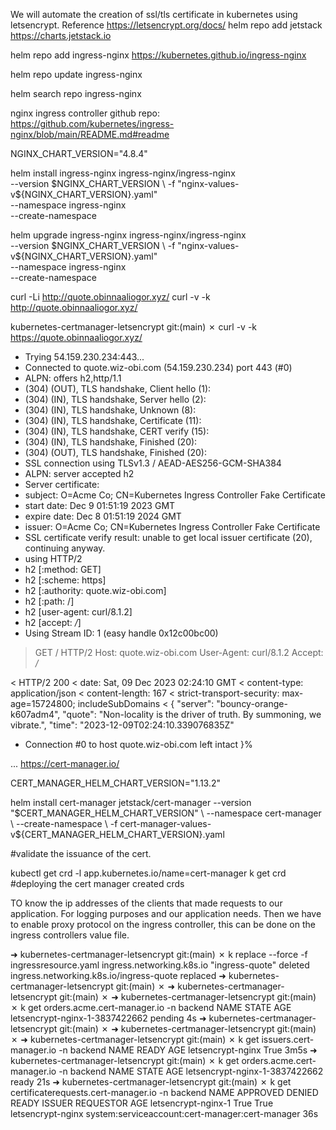 We will automate the creation of ssl/tls certificate in kubernetes using letsencrypt.
Reference <https://letsencrypt.org/docs/>
helm repo add jetstack <https://charts.jetstack.io>

helm repo add ingress-nginx <https://kubernetes.github.io/ingress-nginx>

helm repo update ingress-nginx

helm search repo ingress-nginx

nginx ingress controller github repo:
<https://github.com/kubernetes/ingress-nginx/blob/main/README.md#readme>

NGINX_CHART_VERSION="4.8.4"

helm install ingress-nginx ingress-nginx/ingress-nginx \
    --version $NGINX_CHART_VERSION \
    -f "nginx-values-v${NGINX_CHART_VERSION}.yaml" \
    --namespace ingress-nginx \
    --create-namespace

 helm upgrade ingress-nginx ingress-nginx/ingress-nginx \
     --version $NGINX_CHART_VERSION \
     -f "nginx-values-v${NGINX_CHART_VERSION}.yaml" \
     --namespace ingress-nginx \
     --create-namespace

curl -Li <http://quote.obinnaaliogor.xyz/>
curl -v -k <http://quote.obinnaaliogor.xyz/>

 kubernetes-certmanager-letsencrypt git:(main) ✗ curl -v -k <https://quote.obinnaaliogor.xyz/>

* Trying 54.159.230.234:443...
* Connected to quote.wiz-obi.com (54.159.230.234) port 443 (#0)
* ALPN: offers h2,http/1.1
* (304) (OUT), TLS handshake, Client hello (1):
* (304) (IN), TLS handshake, Server hello (2):
* (304) (IN), TLS handshake, Unknown (8):
* (304) (IN), TLS handshake, Certificate (11):
* (304) (IN), TLS handshake, CERT verify (15):
* (304) (IN), TLS handshake, Finished (20):
* (304) (OUT), TLS handshake, Finished (20):
* SSL connection using TLSv1.3 / AEAD-AES256-GCM-SHA384
* ALPN: server accepted h2
* Server certificate:
* subject: O=Acme Co; CN=Kubernetes Ingress Controller Fake Certificate
* start date: Dec  9 01:51:19 2023 GMT
* expire date: Dec  8 01:51:19 2024 GMT
* issuer: O=Acme Co; CN=Kubernetes Ingress Controller Fake Certificate
* SSL certificate verify result: unable to get local issuer certificate (20), continuing anyway.
* using HTTP/2
* h2 [:method: GET]
* h2 [:scheme: https]
* h2 [:authority: quote.wiz-obi.com]
* h2 [:path: /]
* h2 [user-agent: curl/8.1.2]
* h2 [accept: */*]
* Using Stream ID: 1 (easy handle 0x12c00bc00)

> GET / HTTP/2
> Host: quote.wiz-obi.com
> User-Agent: curl/8.1.2
> Accept: */*
>
< HTTP/2 200
< date: Sat, 09 Dec 2023 02:24:10 GMT
< content-type: application/json
< content-length: 167
< strict-transport-security: max-age=15724800; includeSubDomains
<
{
    "server": "bouncy-orange-k607adm4",
    "quote": "Non-locality is the driver of truth. By summoning, we vibrate.",
    "time": "2023-12-09T02:24:10.339076835Z"

* Connection #0 to host quote.wiz-obi.com left intact
}%

...
<https://cert-manager.io/>

CERT_MANAGER_HELM_CHART_VERSION="1.13.2"

helm install cert-manager jetstack/cert-manager --version "$CERT_MANAGER_HELM_CHART_VERSION" \
  --namespace cert-manager \
  --create-namespace \
  -f cert-manager-values-v${CERT_MANAGER_HELM_CHART_VERSION}.yaml

  #validate the issuance of the cert.

kubectl get crd -l app.kubernetes.io/name=cert-manager
k get crd #deploying the cert manager created crds

TO know the ip addresses of the clients that made requests to our application.
For logging purposes and our application needs.
Then we have to enable proxy protocol on the ingress controller, this can be done on the ingress controllers value file.


➜  kubernetes-certmanager-letsencrypt git:(main) ✗ k replace --force -f ingressresource.yaml
ingress.networking.k8s.io "ingress-quote" deleted
ingress.networking.k8s.io/ingress-quote replaced
➜  kubernetes-certmanager-letsencrypt git:(main) ✗
➜  kubernetes-certmanager-letsencrypt git:(main) ✗
➜  kubernetes-certmanager-letsencrypt git:(main) ✗ k get orders.acme.cert-manager.io -n backend
NAME                             STATE     AGE
letsencrypt-nginx-1-3837422662   pending   4s
➜  kubernetes-certmanager-letsencrypt git:(main) ✗
➜  kubernetes-certmanager-letsencrypt git:(main) ✗
➜  kubernetes-certmanager-letsencrypt git:(main) ✗ k get issuers.cert-manager.io -n backend
NAME                READY   AGE
letsencrypt-nginx   True    3m5s
➜  kubernetes-certmanager-letsencrypt git:(main) ✗ k get orders.acme.cert-manager.io -n backend
NAME                             STATE   AGE
letsencrypt-nginx-1-3837422662   ready   21s
➜  kubernetes-certmanager-letsencrypt git:(main) ✗ k get certificaterequests.cert-manager.io -n backend
NAME                  APPROVED   DENIED   READY   ISSUER              REQUESTOR                                         AGE
letsencrypt-nginx-1   True                True    letsencrypt-nginx   system:serviceaccount:cert-manager:cert-manager   36s